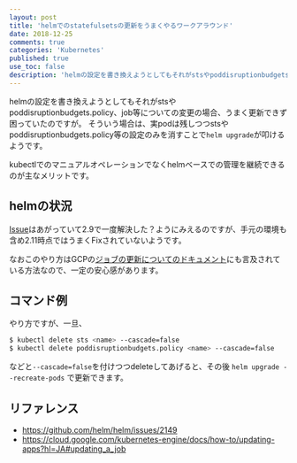 ```yaml
---
layout: post
title: 'helmでのstatefulsetsの更新をうまくやるワークアラウンド'
date: 2018-12-25
comments: true
categories: 'Kubernetes'
published: true
use_toc: false
description: 'helmの設定を書き換えようとしてもそれがstsやpoddisruptionbudgets.policy、job等についての変更の場合、うまく更新できず困っていたのですが。そういう場合は、実podは残しつつstsやpoddisruptionbudgets.policy等の設定のみを消すことで`helm upgrade`が叩けるようです。'
---
```


helmの設定を書き換えようとしてもそれがstsやpoddisruptionbudgets.policy、job等についての変更の場合、うまく更新できず困っていたのですが。
そういう場合は、実podは残しつつstsやpoddisruptionbudgets.policy等の設定のみを消すことで`helm upgrade`が叩けるようです。

kubectlでのマニュアルオペレーションでなくhelmベースでの管理を継続できるのが主なメリットです。

helmの状況
------

[Issue](https://github.com/helm/helm/issues/2149)はあがっていて2.9で一度解決した？ようにみえるのですが、手元の環境も含め2.11時点ではうまくFixされていないようです。

なおこのやり方はGCPの[ジョブの更新についてのドキュメント](https://cloud.google.com/kubernetes-engine/docs/how-to/updating-apps?hl=JA#updating_a_job)にも言及されている方法なので、一定の安心感があります。

コマンド例
---------

やり方ですが、一旦、

```sh
$ kubectl delete sts <name> --cascade=false 
$ kubectl delete poddisruptionbudgets.policy <name> --cascade=false
```

などと`--cascade=false`を付けつつdeleteしてあげると、その後 `helm upgrade --recreate-pods` で更新できます。

リファレンス
------

* <https://github.com/helm/helm/issues/2149>
* <https://cloud.google.com/kubernetes-engine/docs/how-to/updating-apps?hl=JA#updating_a_job>
